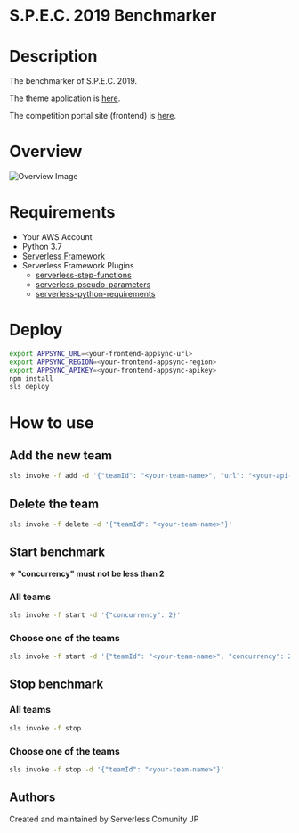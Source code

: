 S.P.E.C. 2019 Benchmarker
==========

# Description
The benchmarker of S.P.E.C. 2019.

The theme application is [here](https://github.com/marcy-terui/spec2019-theme).

The competition portal site (frontend) is [here](https://github.com/hassaku63/serverlessdays2019-spec-frontend).

# Overview

![Overview Image](https://user-images.githubusercontent.com/4560264/69319985-a4999880-0c83-11ea-9d1b-96dee04c21a4.png)


# Requirements
- Your AWS Account
- Python 3.7
- [Serverless Framework](https://serverless.com/)
- Serverless Framework Plugins
  - [serverless-step-functions](https://github.com/horike37/serverless-step-functions)
  - [serverless-pseudo-parameters](https://github.com/svdgraaf/serverless-pseudo-parameters)
  - [serverless-python-requirements](https://github.com/UnitedIncome/serverless-python-requirements)

# Deploy

```sh
export APPSYNC_URL=<your-frontend-appsync-url>
export APPSYNC_REGION=<your-frontend-appsync-region>
export APPSYNC_APIKEY=<your-frontend-appsync-apikey>
npm install
sls deploy
```

# How to use

## Add the new team

```sh
sls invoke -f add -d '{"teamId": "<your-team-name>", "url": "<your-api-base-url>"}'
```

## Delete the team

```sh
sls invoke -f delete -d '{"teamId": "<your-team-name>"}'
```

## Start benchmark

**※ "concurrency" must not be less than 2**

### All teams

```sh
sls invoke -f start -d '{"concurrency": 2}'
```

### Choose one of the teams

```sh
sls invoke -f start -d '{"teamId": "<your-team-name>", "concurrency": 2}'
```

## Stop benchmark

### All teams

```sh
sls invoke -f stop
```

### Choose one of the teams

```sh
sls invoke -f stop -d '{"teamId": "<your-team-name>"}'
```

Authors
-------

Created and maintained by Serverless Comunity JP
